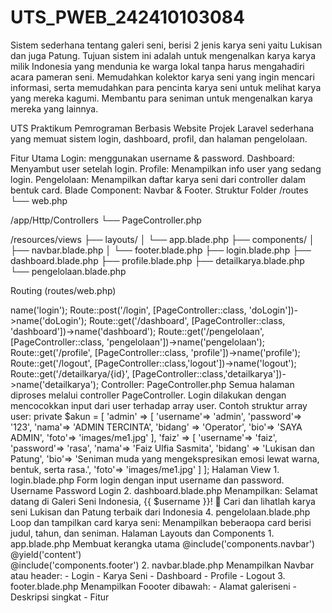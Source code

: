# UTS_PWEB_242410103084

Sistem sederhana tentang galeri seni, berisi 2 jenis karya seni yaitu Lukisan dan juga Patung. Tujuan sistem ini adalah untuk mengenalkan karya karya milik Indonesia yang mendunia ke warga lokal tanpa harus mengahadiri acara pameran seni. Memudahkan kolektor karya seni yang ingin mencari informasi, serta memudahkan para pencinta karya seni untuk melihat karya yang mereka kagumi. Membantu para seniman untuk mengenalkan karya mereka yang lainnya.

UTS Praktikum Pemrograman Berbasis Website
Projek Laravel sederhana yang memuat sistem login, dashboard, profil, dan halaman pengelolaan.

Fitur Utama
Login: menggunakan username & password.
Dashboard: Menyambut user setelah login.
Profile: Menampilkan info user yang sedang login.
Pengelolaan: Menampilkan daftar karya seni dari controller dalam bentuk card.
Blade Component: Navbar & Footer.
Struktur Folder
/routes
└── web.php

/app/Http/Controllers
└── PageController.php

/resources/views
├── layouts/
│   └── app.blade.php
├── components/
│   ├── navbar.blade.php
│   └── footer.blade.php
├── login.blade.php
├── dashboard.blade.php
├── profile.blade.php
├── detailkarya.blade.php
└── pengelolaan.blade.php

Routing (routes/web.php)
<?php

use Illuminate\Support\Facades\Route;
use App\Http\Controllers\PageController;

Route::get('/', [PageController::class, 'login'])->name('login');
Route::post('/login', [PageController::class, 'doLogin'])->name('doLogin');

Route::get('/dashboard', [PageController::class, 'dashboard'])->name('dashboard');
Route::get('/pengelolaan', [PageController::class, 'pengelolaan'])->name('pengelolaan');
Route::get('/profile', [PageController::class, 'profile'])->name('profile');
Route::get('/logout', [PageController::class,'logout'])->name('logout');
Route::get('/detailkarya/{id}', [PageController::class,'detailkarya'])->name('detailkarya');

Controller: PageController.php
Semua halaman diproses melalui controller PageController.
Login dilakukan dengan mencocokkan input dari user terhadap array user.
Contoh struktur array user:
private $akun = [
            'admin' => [
                'username'=> 'admin',
                'password'=> '123',
                'nama'=> 'ADMIN TERCINTA',
                'bidang' => 'Operator',
                'bio'=> 'SAYA ADMIN',
                'foto'=> 'images/me1.jpg'
            ],
            'faiz' => [
                'username'=> 'faiz',
                'password'=> 'rasa',
                'nama'=> 'Faiz Ulfia Sasmita',
                'bidang' => 'Lukisan dan Patung',
                'bio'=> 'Seniman muda yang mengekspresikan emosi lewat warna, bentuk, serta rasa.',
                'foto'=> 'images/me1.jpg'
            ]
            ];
Halaman View
1. login.blade.php
Form login dengan input username dan password.

Username
Password
Login

2. dashboard.blade.php
Menampilkan:

Selamat datang di Galeri Seni Indonesia, {{ $username }}! 👋
Cari dan lihatlah karya seni Lukisan dan Patung terbaik dari Indonesia

4. pengelolaan.blade.php
Loop dan tampilkan card karya seni:

Menampilkan beberaopa card berisi judul, tahun, dan seniman.

Halaman Layouts dan Components
1. app.blade.php

Membuat kerangka utama
<body class="d-flex flex-column min-vh-100">

    @include('components.navbar')

    <div class="container mb-5 mt-4 flex-grow-1">
        @yield('content')
    </div>

    @include('components.footer')

    <script src="https://cdn.jsdelivr.net/npm/bootstrap@5.3.0/dist/js/bootstrap.bundle.min.js"></script>
</body>
2. navbar.blade.php
Menampilkan Navbar atau header: 
- Login
- Karya Seni
- Dashboard
- Profile
- Logout

3. footer.blade.php
Menampilkan Foooter dibawah: 
- Alamat galeriseni
- Deskripsi singkat
- Fitur
